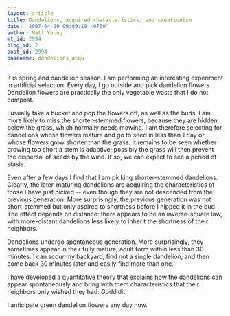 ```yaml
---
layout: article
title: Dandelions, acquired characteristics, and creationism
date: '2007-04-29 09:09:19 -0700'
author: Matt Young
mt_id: 2994
blog_id: 2
post_id: 2994
basename: dandelions_acqu
---
```

It is spring and dandelion season.  I am performing an interesting experiment in artificial selection.  Every day, I go outside and pick dandelion flowers.  Dandelion flowers are practically the only vegetable waste that I do not compost.

I usually take a bucket and pop the flowers off, as well as the buds.  I am more likely to miss the shorter-stemmed flowers, because they are hidden below the grass, which normally needs mowing.  I am therefore selecting for dandelions whose flowers mature and go to seed in less than 1 day or whose flowers grow shorter than the grass.  It remains to be seen whether growing too short a stem is adaptive; possibly the grass will then prevent the dispersal of seeds by the wind.  If so, we can expect to see a period of stasis.

Even after a few days I find that I am picking shorter-stemmed dandelions.  Clearly, the later-maturing dandelions are acquiring the characteristics of those I have just picked -- even though they are not descended from the previous generation.  More surprisingly, the previous generation was not short-stemmed but only aspired to shortness before I nipped it in the bud.  The effect depends on distance: there appears to be an inverse-square law, with more-distant dandelions less likely to inherit the shortness of their neighbors.

Dandelions undergo spontaneous generation.  More surprisingly, they sometimes appear in their fully mature, adult form within less than 30 minutes:  I can scour my backyard, find not a single dandelion, and then come back 30 minutes later and easily find more than one.  

I have developed a quantitative theory that explains how the dandelions can appear spontaneously and bring with them characteristics that their neighbors only wished they had:  Goddidit.

I anticipate green dandelion flowers any day now.
